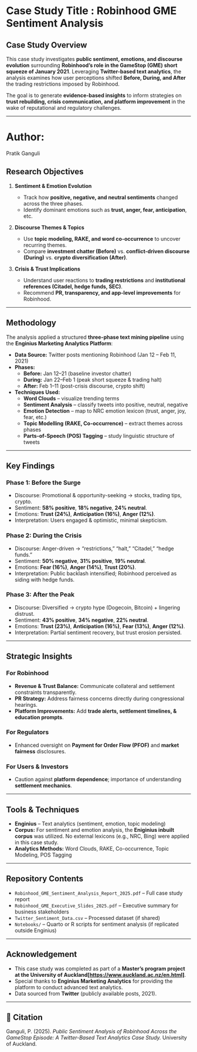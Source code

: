# Case Study Title : Robinhood GME Sentiment Analysis 

##  Case Study Overview
This case study investigates **public sentiment, emotions, and discourse evolution** surrounding **Robinhood’s role in the GameStop (GME) short squeeze of January 2021**. Leveraging **Twitter-based text analytics**, the analysis examines how user perceptions shifted **Before, During, and After** the trading restrictions imposed by Robinhood.  

The goal is to generate **evidence-based insights** to inform strategies on **trust rebuilding, crisis communication, and platform improvement** in the wake of reputational and regulatory challenges.  

---

# Author: 
Pratik Ganguli


##  Research Objectives
1. **Sentiment & Emotion Evolution**  
   - Track how **positive, negative, and neutral sentiments** changed across the three phases.  
   - Identify dominant emotions such as **trust, anger, fear, anticipation**, etc.  

2. **Discourse Themes & Topics**  
   - Use **topic modeling, RAKE, and word co-occurrence** to uncover recurring themes.  
   - Compare **investment chatter (Before)** vs. **conflict-driven discourse (During)** vs. **crypto diversification (After)**.  

3. **Crisis & Trust Implications**  
   - Understand user reactions to **trading restrictions** and **institutional references (Citadel, hedge funds, SEC)**.  
   - Recommend **PR, transparency, and app-level improvements** for Robinhood.  

---

##  Methodology
The analysis applied a structured **three-phase text mining pipeline** using the **Enginius Marketing Analytics Platform**:

- **Data Source:** Twitter posts mentioning Robinhood (Jan 12 – Feb 11, 2021)  
- **Phases:**
  - **Before:** Jan 12–21 (baseline investor chatter)  
  - **During:** Jan 22–Feb 1 (peak short squeeze & trading halt)  
  - **After:** Feb 1–11 (post-crisis discourse, crypto shift)  
- **Techniques Used:**  
  - **Word Clouds** – visualize trending terms  
  - **Sentiment Analysis** – classify tweets into positive, neutral, negative  
  - **Emotion Detection** – map to NRC emotion lexicon (trust, anger, joy, fear, etc.)  
  - **Topic Modelling (RAKE, Co-occurrence)** – extract themes across phases  
  - **Parts-of-Speech (POS) Tagging** – study linguistic structure of tweets  

---

##  Key Findings

### Phase 1: **Before the Surge**
- Discourse: Promotional & opportunity-seeking → stocks, trading tips, crypto.  
- Sentiment: **58% positive**, **18% negative**, **24% neutral**.  
- Emotions: **Trust (24%)**, **Anticipation (16%)**, **Anger (12%)**.  
- Interpretation: Users engaged & optimistic, minimal skepticism.  

### Phase 2: **During the Crisis**
- Discourse: Anger-driven → “restrictions,” “halt,” “Citadel,” “hedge funds.”  
- Sentiment: **50% negative**, **31% positive**, **19% neutral**.  
- Emotions: **Fear (16%)**, **Anger (14%)**, **Trust (20%)**.  
- Interpretation: Public backlash intensified; Robinhood perceived as siding with hedge funds.  

### Phase 3: **After the Peak**
- Discourse: Diversified → crypto hype (Dogecoin, Bitcoin) + lingering distrust.  
- Sentiment: **43% positive**, **34% negative**, **22% neutral**.  
- Emotions: **Trust (23%)**, **Anticipation (16%)**, **Fear (13%)**, **Anger (12%)**.  
- Interpretation: Partial sentiment recovery, but trust erosion persisted.  

---

##  Strategic Insights

###  For Robinhood
- **Revenue & Trust Balance:** Communicate collateral and settlement constraints transparently.  
- **PR Strategy:** Address fairness concerns directly during congressional hearings.  
- **Platform Improvements:** Add **trade alerts, settlement timelines, & education prompts**.  

###  For Regulators
- Enhanced oversight on **Payment for Order Flow (PFOF)** and **market fairness** disclosures.  

###  For Users & Investors
- Caution against **platform dependence**; importance of understanding **settlement mechanics**.  

---

##  Tools & Techniques
- **Enginius** – Text analytics (sentiment, emotion, topic modeling)  
- **Corpus:** For sentiment and emotion analysis, the **Eniginius inbuilt corpus** was utilized. No external lexicons (e.g., NRC, Bing) were applied in this case study.
- **Analytics Methods:** Word Clouds, RAKE, Co-occurrence, Topic Modeling, POS Tagging  

---

##  Repository Contents
- `Robinhood_GME_Sentiment_Analysis_Report_2025.pdf` – Full case study report  
- `Robinhood_GME_Executive_Slides_2025.pdf` – Executive summary for business stakeholders  
- `Twitter_Sentiment_Data.csv` – Processed dataset (if shared)  
- `Notebooks/` – Quarto or R scripts for sentiment analysis (if replicated outside Enginius)  

---

##  Acknowledgement
- This case study was completed as part of a **Master’s program project at the University of Auckland[https://www.auckland.ac.nz/en.html]**.  
- Special thanks to **Enginius Marketing Analytics** for providing the platform to conduct advanced text analytics.  
- Data sourced from **Twitter** (publicly available posts, 2021).  

---

## 📝 Citation
Ganguli, P. (2025). *Public Sentiment Analysis of Robinhood Across the GameStop Episode: A Twitter-Based Text Analytics Case Study.* University of Auckland.  
